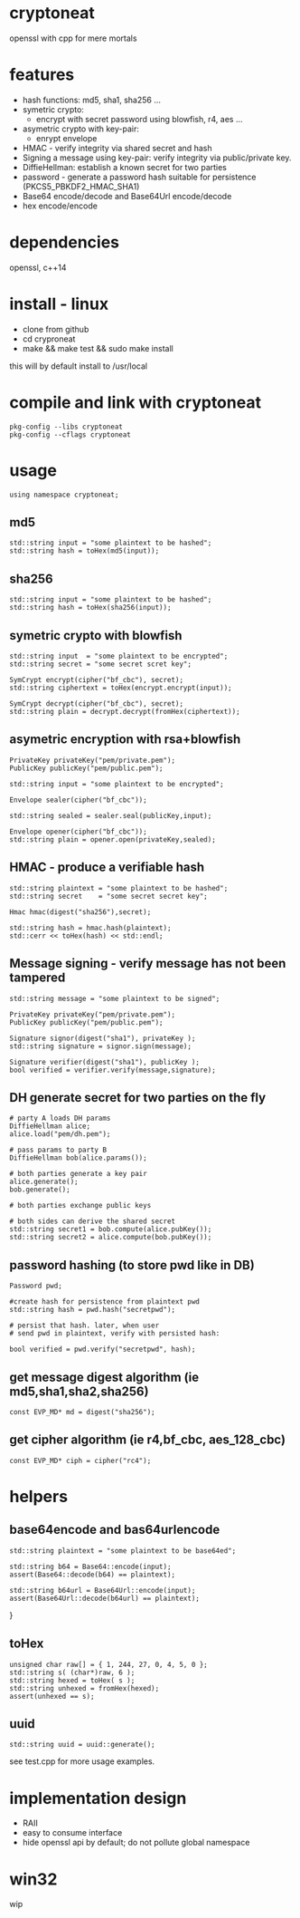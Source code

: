 # cryptoneat
openssl with cpp for mere mortals

# features

- hash functions: md5, sha1, sha256 ...
- symetric crypto:
    - encrypt with secret password using blowfish, r4, aes ...
- asymetric crypto with key-pair:
    - enrypt envelope
- HMAC - verify integrity via shared secret and hash
- Signing a message using key-pair: verify integrity via public/private key.
- DiffieHellman: establish a known secret for two parties
- password - generate a password hash suitable for persistence (PKCS5_PBKDF2_HMAC_SHA1)
- Base64 encode/decode and Base64Url encode/decode
- hex encode/encode

# dependencies
openssl, c++14

# install - linux

- clone from github
- cd cryproneat
- make && make test && sudo make install

this will by default install to /usr/local


# compile and link with cryptoneat

    pkg-config --libs cryptoneat
    pkg-config --cflags cryptoneat

# usage

    using namespace cryptoneat;

## md5

    std::string input = "some plaintext to be hashed";
    std::string hash = toHex(md5(input));

## sha256

    std::string input = "some plaintext to be hashed";
    std::string hash = toHex(sha256(input));

## symetric crypto with blowfish

    std::string input  = "some plaintext to be encrypted";
    std::string secret = "some secret scret key";

    SymCrypt encrypt(cipher("bf_cbc"), secret);
    std::string ciphertext = toHex(encrypt.encrypt(input));

    SymCrypt decrypt(cipher("bf_cbc"), secret);
    std::string plain = decrypt.decrypt(fromHex(ciphertext));

## asymetric encryption with rsa+blowfish

    PrivateKey privateKey("pem/private.pem");
    PublicKey publicKey("pem/public.pem");

    std::string input = "some plaintext to be encrypted";

    Envelope sealer(cipher("bf_cbc"));

    std::string sealed = sealer.seal(publicKey,input);

    Envelope opener(cipher("bf_cbc"));
    std::string plain = opener.open(privateKey,sealed);

## HMAC - produce a verifiable hash

    std::string plaintext = "some plaintext to be hashed";
    std::string secret    = "some secret secret key";

    Hmac hmac(digest("sha256"),secret);

    std::string hash = hmac.hash(plaintext);
    std::cerr << toHex(hash) << std::endl;

## Message signing - verify message has not been tampered

    std::string message = "some plaintext to be signed";

    PrivateKey privateKey("pem/private.pem");
    PublicKey publicKey("pem/public.pem");

    Signature signor(digest("sha1"), privateKey );
    std::string signature = signor.sign(message);

    Signature verifier(digest("sha1"), publicKey );
    bool verified = verifier.verify(message,signature);

## DH generate secret for two parties on the fly

    # party A loads DH params
    DiffieHellman alice;
    alice.load("pem/dh.pem");

    # pass params to party B
    DiffieHellman bob(alice.params());

    # both parties generate a key pair
    alice.generate();
    bob.generate();

    # both parties exchange public keys

    # both sides can derive the shared secret
    std::string secret1 = bob.compute(alice.pubKey());
    std::string secret2 = alice.compute(bob.pubKey());

## password hashing (to store pwd like in DB)

    Password pwd;

    #create hash for persistence from plaintext pwd
	std::string hash = pwd.hash("secretpwd");

    # persist that hash. later, when user
    # send pwd in plaintext, verify with persisted hash:

	bool verified = pwd.verify("secretpwd", hash);

## get message digest algorithm (ie md5,sha1,sha2,sha256)

    const EVP_MD* md = digest("sha256");

## get cipher algorithm (ie r4,bf_cbc, aes_128_cbc)

    const EVP_MD* ciph = cipher("rc4");

# helpers

## base64encode and bas64urlencode

    std::string plaintext = "some plaintext to be base64ed";

    std::string b64 = Base64::encode(input);
    assert(Base64::decode(b64) == plaintext);

    std::string b64url = Base64Url::encode(input);
    assert(Base64Url::decode(b64url) == plaintext);
}

## toHex

    unsigned char raw[] = { 1, 244, 27, 0, 4, 5, 0 };
    std::string s( (char*)raw, 6 );
    std::string hexed = toHex( s );
    std::string unhexed = fromHex(hexed);
    assert(unhexed == s);

## uuid

    std::string uuid = uuid::generate();


see test.cpp for more usage examples.

# implementation design
- RAII 
- easy to consume interface
- hide openssl api by default; do not pollute global namespace


# win32
wip